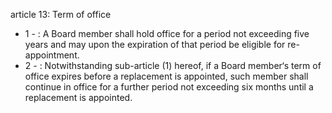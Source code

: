 article 13: Term of office

<ul>
			<li>1 - : A Board member shall hold office for a period not exceeding five years and may upon the expiration of that period be eligible for re-appointment.<ul>
			</ul></li>			<li>2 - : Notwithstanding sub-article (1) hereof, if a Board member‘s term of office expires before a replacement is appointed, such member shall continue in office for a further period not exceeding six months until a replacement is appointed.<ul>
			</ul></li></ul>